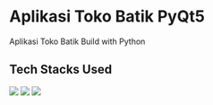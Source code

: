 # Aplikasi Toko Batik PyQt5
Aplikasi Toko Batik Build with Python <br/>


## Tech Stacks Used
[![](https://img.shields.io/badge/Python-FFFFF?style=for-the-badge&logo=python&logoColor=white)]() [![](https://img.shields.io/badge/Qt-6DB33F?style=for-the-badge&logo=qt&logoColor=white)]() [![](https://img.shields.io/badge/MySQL-005C84?style=for-the-badge&logo=mysql&logoColor=white)]()
